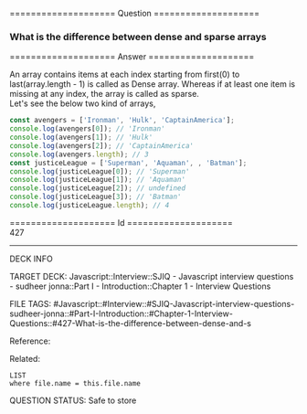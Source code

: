 ==================== Question ====================  

### What is the difference between dense and sparse arrays  

==================== Answer ====================  

An array contains items at each index starting from first(0) to
last(array.length - 1) is called as Dense array. Whereas if at least one item is
missing at any index, the array is called as sparse.  
Let's see the below two kind of arrays,

```js
const avengers = ['Ironman', 'Hulk', 'CaptainAmerica'];
console.log(avengers[0]); // 'Ironman'
console.log(avengers[1]); // 'Hulk'
console.log(avengers[2]); // 'CaptainAmerica'
console.log(avengers.length); // 3
const justiceLeague = ['Superman', 'Aquaman', , 'Batman'];
console.log(justiceLeague[0]); // 'Superman'
console.log(justiceLeague[1]); // 'Aquaman'
console.log(justiceLeague[2]); // undefined
console.log(justiceLeague[3]); // 'Batman'
console.log(justiceLeague.length); // 4
```

==================== Id ====================  
427

---

DECK INFO

TARGET DECK: Javascript::Interview::SJIQ - Javascript interview questions - sudheer jonna::Part I - Introduction::Chapter 1 - Interview Questions

FILE TAGS: #Javascript::#Interview::#SJIQ-Javascript-interview-questions-sudheer-jonna::#Part-I-Introduction::#Chapter-1-Interview-Questions::#427-What-is-the-difference-between-dense-and-s

Reference:

Related:

```dataview
LIST
where file.name = this.file.name
```

QUESTION STATUS: Safe to store
